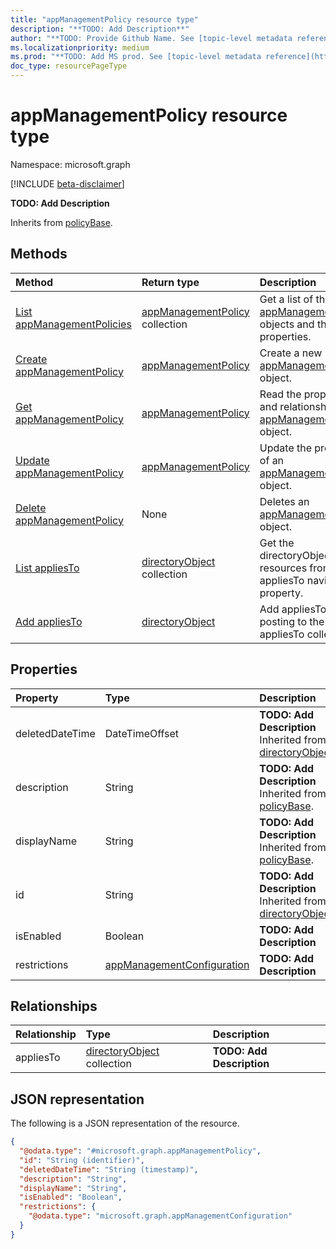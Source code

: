 ```yaml
---
title: "appManagementPolicy resource type"
description: "**TODO: Add Description**"
author: "**TODO: Provide Github Name. See [topic-level metadata reference](https://msgo.azurewebsites.net/add/document/guidelines/metadata.html#topic-level-metadata)**"
ms.localizationpriority: medium
ms.prod: "**TODO: Add MS prod. See [topic-level metadata reference](https://msgo.azurewebsites.net/add/document/guidelines/metadata.html#topic-level-metadata)**"
doc_type: resourcePageType
---
```


# appManagementPolicy resource type

Namespace: microsoft.graph

[!INCLUDE [beta-disclaimer](../../includes/beta-disclaimer.md)]

**TODO: Add Description**


Inherits from [policyBase](../resources/policybase.md).

## Methods
|Method|Return type|Description|
|:---|:---|:---|
|[List appManagementPolicies](../api/appmanagementpolicy-list.md)|[appManagementPolicy](../resources/appmanagementpolicy.md) collection|Get a list of the [appManagementPolicy](../resources/appmanagementpolicy.md) objects and their properties.|
|[Create appManagementPolicy](../api/appmanagementpolicy-create.md)|[appManagementPolicy](../resources/appmanagementpolicy.md)|Create a new [appManagementPolicy](../resources/appmanagementpolicy.md) object.|
|[Get appManagementPolicy](../api/appmanagementpolicy-get.md)|[appManagementPolicy](../resources/appmanagementpolicy.md)|Read the properties and relationships of an [appManagementPolicy](../resources/appmanagementpolicy.md) object.|
|[Update appManagementPolicy](../api/appmanagementpolicy-update.md)|[appManagementPolicy](../resources/appmanagementpolicy.md)|Update the properties of an [appManagementPolicy](../resources/appmanagementpolicy.md) object.|
|[Delete appManagementPolicy](../api/appmanagementpolicy-delete.md)|None|Deletes an [appManagementPolicy](../resources/appmanagementpolicy.md) object.|
|[List appliesTo](../api/appmanagementpolicy-list-appliesto.md)|[directoryObject](../resources/directoryobject.md) collection|Get the directoryObject resources from the appliesTo navigation property.|
|[Add appliesTo](../api/appmanagementpolicy-post-appliesto.md)|[directoryObject](../resources/directoryobject.md)|Add appliesTo by posting to the appliesTo collection.|

## Properties
|Property|Type|Description|
|:---|:---|:---|
|deletedDateTime|DateTimeOffset|**TODO: Add Description** Inherited from [directoryObject](../resources/directoryobject.md).|
|description|String|**TODO: Add Description** Inherited from [policyBase](../resources/policybase.md).|
|displayName|String|**TODO: Add Description** Inherited from [policyBase](../resources/policybase.md).|
|id|String|**TODO: Add Description** Inherited from [directoryObject](../resources/directoryobject.md).|
|isEnabled|Boolean|**TODO: Add Description**|
|restrictions|[appManagementConfiguration](../resources/appmanagementconfiguration.md)|**TODO: Add Description**|

## Relationships
|Relationship|Type|Description|
|:---|:---|:---|
|appliesTo|[directoryObject](../resources/directoryobject.md) collection|**TODO: Add Description**|

## JSON representation
The following is a JSON representation of the resource.
<!-- {
  "blockType": "resource",
  "keyProperty": "id",
  "@odata.type": "microsoft.graph.appManagementPolicy",
  "baseType": "Microsoft.DirectoryServices.policyBase",
  "openType": false
}
-->
``` json
{
  "@odata.type": "#microsoft.graph.appManagementPolicy",
  "id": "String (identifier)",
  "deletedDateTime": "String (timestamp)",
  "description": "String",
  "displayName": "String",
  "isEnabled": "Boolean",
  "restrictions": {
    "@odata.type": "microsoft.graph.appManagementConfiguration"
  }
}
```

